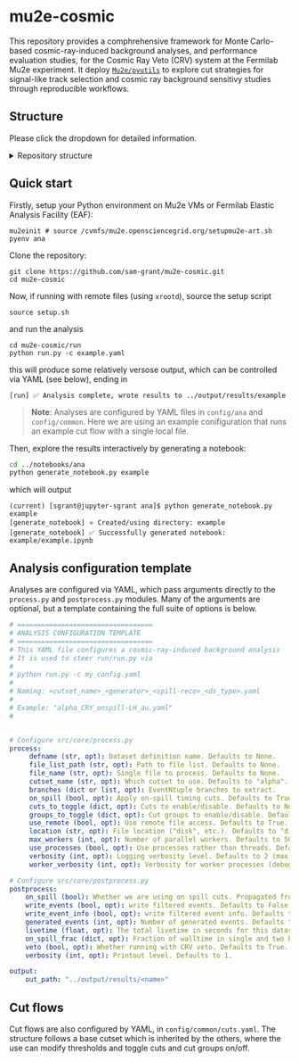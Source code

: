 # mu2e-cosmic

This repository provides a comphrehensive framework for Monte Carlo-based cosmic-ray-induced background analyses, and performance evaluation studies, for the Cosmic Ray Veto (CRV) system at the Fermilab Mu2e experiment. It deploy [`Mu2e/pyutils`](https://github.com/Mu2e/pyutils) to explore cut strategies for signal-like track selection and cosmic ray background sensitivy studies through reproducible workflows.

## Structure

Please click the dropdown for detailed information. 

<details>
<summary>Repository structure</summary>
```bash
mu2e-cosmic/
├── config/             # Configuration files
│   ├── ana/            # YAML configs for analyses
│   └── common/         # YAML cut flow definitions
│       └── cuts.yaml   # Shared cut definitions
├── src/                # Core analysis code
│   ├── core/           # Main processing pipeline
│   │   ├── analyse.py      # Core analysis workflow (Analyse, Utils classes)
│   │   └── process.py      # Data processing 
│   │   ├── postprocess.py  # Result combination and aggregation
│   └── utils/          # Helper utilities
│       ├── cut_manager.py  # Cut management and statistics
│       ├── io_manager.py   # Input/output handling
│       ├── draw.py         # Plotting utilities
│       ├── efficiency.py   # CRV efficiency calculations
│       ├── run_logger.py   # Logging configuration
│       └── mu2e.mplstyle   # Matplotlib style for plots
├── run/                # Scripts to execute analyses
│   ├── run.py          # Main analysis runner
│   ├── run.sh          # Shell script wrapper
│   └── run_test.py     # Test runner
├── notebooks/          # Jupyter notebooks
│   ├── ana/            # Analysis result exploration
│   │   ├── generate_notebook.py  # Notebook generator script
│   │   ├── ana_template.ipynb    # Template for analysis notebooks
│   │   └── ana_test.ipynb        # Test analysis notebook
│   ├── comp/           # Dataset comparisons
│   └── models/         # Statistical modeling
├── examples/           # Example inputs and outputs
│   ├── example_io.ipynb        # I/O demonstration
│   ├── example_parquet.py      # Parquet file handling
│   ├── input/                  # Sample input data
│   └── output/                 # Sample output data
├── scripts/           # Utility scripts
├── docs/              # Additional documentation
├── latex/             # LaTeX documentation generation
└── setup.sh           # Environment setup script
```
</details>

## Quick start

Firstly, setup your Python environment on Mu2e VMs or Fermilab Elastic Analysis Facility (EAF):

```
mu2einit # source /cvmfs/mu2e.opensciencegrid.org/setupmu2e-art.sh
pyenv ana
```

Clone the repository:

``` 
git clone https://github.com/sam-grant/mu2e-cosmic.git
cd mu2e-cosmic
```

Now, if running with remote files (using `xrootd`), source the setup script 

```
source setup.sh
```

and run the analysis

``` 
cd mu2e-cosmic/run 
python run.py -c example.yaml
```

this will produce some relatively versose output, which can be controlled via YAML (see below), ending in 

```
[run] ✅ Analysis complete, wrote results to ../output/results/example
```

>**Note**: Analyses are configured by YAML files in `config/ana` and `config/common`. Here we are using an example conifiguration that runs an example cut flow with a single local file.

Then, explore the results interactively by generating a notebook:

```bash
cd ../notebooks/ana
python generate_notebook.py example
```

which will output

```
(current) [sgrant@jupyter-sgrant ana]$ python generate_notebook.py example
[generate_notebook] ⭐️ Created/using directory: example
[generate_notebook] ✅ Successfully generated notebook: example/example.ipynb
```

## Analysis configuration template

Analyses are configured via YAML, which pass arguments directly to the `process.py` and `postprocess.py` modules. Many of the arguments are optional, but a template containing the full suite of options is below. 


```YAML
# ==================================
# ANALYSIS CONFIGURATION TEMPLATE
# ==================================
# This YAML file configures a cosmic-ray-induced background analysis
# It is used to steer run/run.py via 
# 
# python run.py -c my_config.yaml
#
# Naming: <cutset_name>_<generator>_<spill-reco>_<ds_type>.yaml
# 
# Example: "alpha_CRY_onspill-LH_au.yaml"
#


# Configure src/core/process.py
process:    
     defname (str, opt): Dataset definition name. Defaults to None.
     file_list_path (str, opt): Path to file list. Defaults to None.
     file_name (str, opt): Single file to process. Defaults to None.
     cutset_name (str, opt): Which cutset to use. Defaults to "alpha".
     branches (dict or list, opt): EventNtuple branches to extract.
     on_spill (bool, opt): Apply on-spill timing cuts. Defaults to True.
     cuts_to_toggle (dict, opt): Cuts to enable/disable. Defaults to None.
     groups_to_toggle (dict, opt): Cut groups to enable/disable. Defaults to None.
     use_remote (bool, opt): Use remote file access. Defaults to True.
     location (str, opt): File location ("disk", etc.). Defaults to "disk".
     max_workers (int, opt): Number of parallel workers. Defaults to 50.
     use_processes (bool, opt): Use processes rather than threads. Defaults to True.
     verbosity (int, opt): Logging verbosity level. Defaults to 2 (max).
     worker_verbosity (int, opt): Verbosity for worker processes (debug only!). Defaults to 0.

# Configure src/core/postprocess.py
postprocess:
    on_spill (bool): Whether we are using on spill cuts. Propagated from Process by run.py
    write_events (bool, opt): write filtered events. Defaults to False.
    write_event_info (bool, opt): write filtered event info. Defaults to False.
    generated_events (int, opt): Number of generated events. Defaults to 4.11e10.
    livetime (float, opt): The total livetime in seconds for this dataset. Defaults to 1e7.
    on_spill_frac (dict, opt): Fraction of walltime in single and two batch onspill. Defaults to 32.2% and 24.6%.
    veto (bool, opt): Whether running with CRV veto. Defaults to True.
    verbosity (int, opt): Printout level. Defaults to 1.

output:
    out_path: "../output/results/<name>" 
```

## Cut flows

Cut flows are also configured by YAML, in `config/common/cuts.yaml`. The structure follows a base cutset which is inherited by the others, where the use can modify thresholds and toggle cuts and cut groups on/off. 

<!-- >Note: Recently did some major restructuring, improved documentation is on the way.

This repository contains code intended for **analyses of sensitivity to cosmic-ray-induced backgrounds at the Mu2e experiment and the performance of the Cosmic Ray Veto (CRV) system** using both on-spill and off-spill datasets. The analysis framework allows users to explore the cut strategies for signal-like track selection and cosmic ray induced background rejection. 

The tools in this repository were originally developed by **Sam Grant** and extended by **Victor Dorojan** as part of ongoing efforts to study sensitivity to cosmic-ray-induced backgrounds and optimise CRV efficiency measurements. The analysis aims to support detector studies by providing **reproducible workflows for cosmic background characterisation**. -->


<!-- 
```
├── config
│   ├── ana
│   │   ├── alpha_CRY_offspill-LH_as.yaml
│   │   ├── alpha_CRY_onspill-LH_au.yaml
│   │   ├── alpha_CRY_onspill-LH_aw.yaml
│   │   ├── alpha_CRY_signal-LH_aq.yaml
│   │   └── test.yaml
│   └── common
│       └── cuts.yaml
├── docs
├── examples
│   ├── example_io.ipynb
│   ├── example_parquet.py
│   ├── input
│   │   └── ana_alpha_CRY_offspill-LH_as
│   │       ├── alpha_CRY_offspill-LH_as.log
│   │       ├── alpha_CRY_offspill-LH_as.yaml
│   │       ├── events.parquet
│   │       ├── hists.h5
│   │       ├── info.txt
│   │       ├── results.pkl
│   │       └── stats.csv
│   └── output
│       └── example_io
│           └── events.parquet
├── notebooks
│   ├── ana
│   │   ├── ana_template.ipynb
│   │   ├── ana_test.ipynb
│   │   └── attic
│   │       ├── offspill
│   │       │   ├── ana_as_alpha.ipynb
│   │       │   ├── ana_as_beta.ipynb
│   │       │   ├── ana_as_victor_report.ipynb
│   │       │   ├── ana-Copy1.ipynb
│   │       │   ├── ana_cut_scan.ipynb
│   │       │   ├── ana_single.ipynb
│   │       │   ├── attic
│   │       │   │   ├── ana_0.ipynb
│   │       │   │   ├── ana_1.ipynb
│   │       │   │   ├── ana.BK.06-11-25.ipynb
│   │       │   │   ├── ana.BK.ipynb
│   │       │   │   ├── ana-Copy1.ipynb
│   │       │   │   ├── ana_cut_eff.ipynb
│   │       │   │   ├── ana_cut_scan_OLD.ipynb
│   │       │   │   ├── ana_inactive_cuts.ipynb
│   │       │   │   ├── comp.ipynb
│   │       │   │   ├── debug.ipynb
│   │       │   │   ├── electron_cut_2.ipynb
│   │       │   │   ├── electron_cut.ipynb
│   │       │   │   ├── inspect_event.ipynb
│   │       │   │   ├── pileup_cut.ipynb
│   │       │   │   ├── reflected_cut.ipynb
│   │       │   │   ├── trkqual_cut-Copy1.ipynb
│   │       │   │   ├── trkqual_cut.ipynb
│   │       │   │   └── veto_cut.ipynb
│   │       │   ├── bar_chart.png
│   │       │   ├── count_coin.ipynb
│   │       │   ├── cuts
│   │       │   ├── image.png
│   │       │   ├── plotting.ipynb
│   │       │   ├── process_as.py
│   │       │   ├── README.md
│   │       │   ├── run_cut_scan.py
│   │       │   ├── scripts
│   │       │   └── test_read_pickle.ipynb
│   │       ├── onspill
│   │       │   ├── ana_06-30-25.ipynb
│   │       │   ├── ana_au.ipynb
│   │       │   └── ana_aw.ipynb
│   │       └── signal
│   │           ├── ana_06-30-25.ipynb
│   │           ├── ana_aq.ipynb
│   │           ├── ana_au_TODO.ipynb
│   │           ├── ana_aw_TODO.ipynb
│   │           ├── ana_cut_scan.ipynb
│   │           └── run_cut_scan.py
│   ├── comp
│   │   ├── count_tracks.ipynb
│   │   ├── tandip.ipynb
│   │   ├── test_lhrmax_indexing.ipynb
│   │   ├── track_cuts_1.ipynb
│   │   ├── track_cuts_2.ipynb
│   │   └── trkqual_and_t0.ipynb
│   └── models
│       ├── 1e-4efficiencyplot.ipynb
│       ├── ineff_uncertainty_wilson.png
│       ├── IneffUncvsWallTime.png
│       ├── ineff_vs_walltime.ipynb
│       ├── IneffvWalltime.ipynb
│       ├── walltime_offspill_as_alpha.ipynb
│       └── walltime_offspill_as_beta.ipynb
├── output
│   ├── images -> /exp/mu2e/data/users/sgrant/mu2e-cosmic/images
│   ├── logs -> /exp/mu2e/data/users/sgrant/mu2e-cosmic/logs
│   └── results -> /exp/mu2e/data/users/sgrant/mu2e-cosmic/results
├── README.md
├── run
│   ├── alpha_CRY_offspill-LH_as.log
│   ├── alpha_CRY_onspill-LH_au.log
│   ├── alpha_CRY_onspill-LH_aw.log
│   ├── alpha_CRY_signal-LH_aq.log
│   ├── run.py
│   ├── run.sh
│   └── run_test.py
├── setup.sh
├── src
│   ├── attic
│   │   ├── cut_scan_configs.py
│   │   └── write.py
│   ├── core
│   │   ├── analyse.py
│   │   ├── cut_manager.py
│   │   ├── __init__.py
│   │   ├── io_manager.py
│   │   ├── postprocess.py
│   │   ├── process.py
│   │   └── __pycache__
│   │       ├── analyse.cpython-312.pyc
│   │       ├── cut_manager.cpython-312.pyc
│   │       ├── io_manager.cpython-310.pyc
│   │       ├── io_manager.cpython-312.pyc
│   │       ├── postprocess.cpython-312.pyc
│   │       └── process.cpython-312.pyc
│   ├── __init__.py
│   ├── __pycache__
│   │   ├── analyse.cpython-312.pyc
│   │   └── cut_manager.cpython-312.pyc
│   └── utils
│       ├── draw.py
│       ├── efficiency.py
│       ├── __init__.py
│       ├── mu2e.mplstyle
│       ├── __pycache__
│       │   └── run_logger.cpython-312.pyc
│       └── run_logger.py
``` -->

<!-- ## Overview

mu2e-cosmic/
├── README.md
├── requirements.txt
├── src/
│   ├── __init__.py
│   ├── core/
│   └── utils/              
│       ├── __init__.py
│       ├── plotting.py
│       ├── data.py
│       └── helpers.py
├── run/
├── notebooks/
└── config/



This repository contains code intended for **analyses of sensitivity to cosmic-ray-induced backgrounds at the Mu2e experiment and the performance of the Cosmic Ray Veto (CRV) system** using both on-spill and off-spill datasets. The analysis framework allows users to explore the cut strategies for signal-like track selection and cosmic ray induced background rejection. 

The tools in this repository were originally developed by **Sam Grant** and extended by **Victor Dorojan** as part of ongoing efforts to study sensitivity to cosmic-ray-induced backgrounds and optimise CRV efficiency measurements. The analysis aims to support detector studies by providing **reproducible workflows for cosmic background characterisation**.

---

## Contents

1. `offspill/` – Off-spill cosmic ray data analysis in `ana.ipynb`, also includes `run_cut_scan.py` and `ana_cut_scan.ipynb` for studying cut configurations
1. `onspill/` – On-spill cosmic ray data analysis in `ana.ipynb`
1. `signal/` – On-spill beam data analysis in `ana.ipynb`
1. `common/` – Core analysis utilities (`analyse.py`, `cut_manager.py`, `postprocess.py`)
1. `comp/` – Comparison between different datasets or configurations, particularly in comparing the impact of track cuts between signal and cosmic datasets
1. `models/` – Statisical modelling of measured CRV efficiency against wall time 

---

### Core components

- **`common/analyse.py`**  
    Defines `Analyse`, which houses the core analysis workflow, and `Utils`, which contains helper methods Processes particle tracking data and applies selection cuts to identify electron tracks using both truth-level and reconstructed information. It sets up logging, selection utilities, and prepares the data for further analysis or plotting.

- **`common/cut_manager.py`**  
  Defines the `CutManager` class used to manage, apply, and analyse cuts. It allows cuts to be added, toggled on/off, combined, and used to produce detailed statistics on event selection.

- **`common/postprocess.py`**  
  Defines a `PostProcess` class that consolidates filtered data, histograms, and cut statistics from multiple analysis result files. It merges awkward arrays, combines histograms, and aggregates cut statistics using `CutManager`.

---

## Users can

- Toggle cut parameters to suit their own analysis goals  
- Reproduce and extend results from existing studies (`offspill/` and `onspill/`)  
- Analyse background rates across datasets (`signal/`)  
- Compare the impact of track cuts between datasets (`comp/`)
- Model efficiency over time (`/models`)
  
---

This toolkit is designed to be **modular** and **user-friendly** for collaborators working on Mu2e cosmic-ray-induced backgrounds. -->
